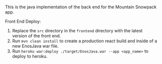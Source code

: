 This is the java implementation of the back end for the Mountain Snowpack app.

Front End Deploy:
1) Replace the `src` directory in the `frontend` directory with the latest version of the front end.
2) Run `mvn clean install` to create a production react build and inside of a new EnosJava war file.
3) Run `heroku war:deploy ./target/EnosJava.war --app <app_name>` to deploy to heroku.
